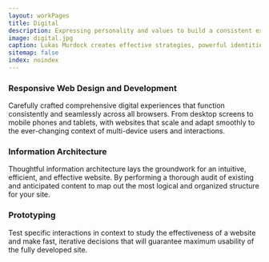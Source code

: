 ```yaml
---
layout: workPages
title: Digital
description: Expressing personality and values to build a consistent experience that resonates with customers and nurtures lasting relationships.
image: digital.jpg
caption: Lukas Murdock creates effective strategies, powerful identities and memorable experiences.
sitemap: false
index: noindex
---
```

### Responsive Web Design and Development
Carefully crafted comprehensive digital experiences that function consistently and seamlessly across all browsers. From desktop screens to mobile phones and tablets, with websites that scale and adapt smoothly to the ever-changing context of multi-device users and interactions.

### Information Architecture
Thoughtful information architecture lays the groundwork for an intuitive, efficient, and effective website. By performing a thorough audit of existing and anticipated content to map out the most logical and organized structure for your site.

### Prototyping
Test specific interactions in context to study the effectiveness of a website and make fast, iterative decisions that will guarantee maximum usability of the fully developed site.